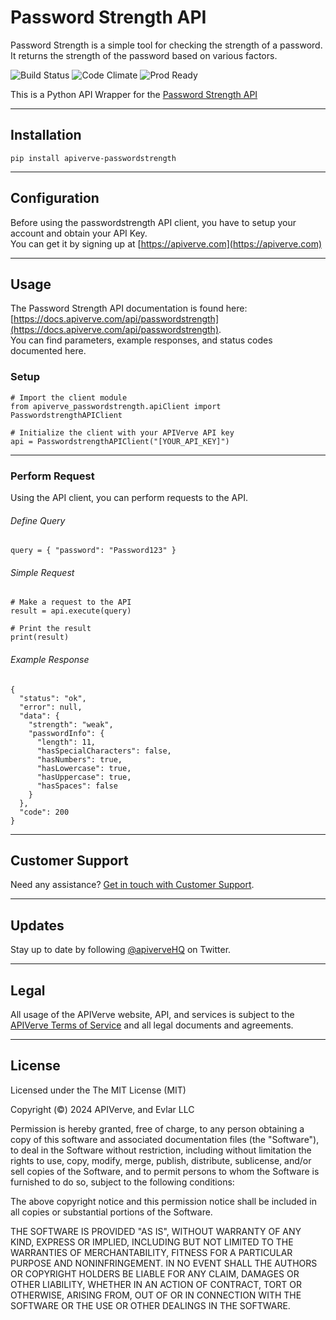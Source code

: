 Password Strength API
============

Password Strength is a simple tool for checking the strength of a password. It returns the strength of the password based on various factors.

![Build Status](https://img.shields.io/badge/build-passing-green)
![Code Climate](https://img.shields.io/badge/maintainability-B-purple)
![Prod Ready](https://img.shields.io/badge/production-ready-blue)

This is a Python API Wrapper for the [Password Strength API](https://apiverve.com/marketplace/api/passwordstrength)

---

## Installation
	pip install apiverve-passwordstrength

---

## Configuration

Before using the passwordstrength API client, you have to setup your account and obtain your API Key.  
You can get it by signing up at [https://apiverve.com](https://apiverve.com)

---

## Usage

The Password Strength API documentation is found here: [https://docs.apiverve.com/api/passwordstrength](https://docs.apiverve.com/api/passwordstrength).  
You can find parameters, example responses, and status codes documented here.

### Setup

```
# Import the client module
from apiverve_passwordstrength.apiClient import PasswordstrengthAPIClient

# Initialize the client with your APIVerve API key
api = PasswordstrengthAPIClient("[YOUR_API_KEY]")
```

---


### Perform Request
Using the API client, you can perform requests to the API.

###### Define Query

```
query = { "password": "Password123" }
```

###### Simple Request

```
# Make a request to the API
result = api.execute(query)

# Print the result
print(result)
```

###### Example Response

```
{
  "status": "ok",
  "error": null,
  "data": {
    "strength": "weak",
    "passwordInfo": {
      "length": 11,
      "hasSpecialCharacters": false,
      "hasNumbers": true,
      "hasLowercase": true,
      "hasUppercase": true,
      "hasSpaces": false
    }
  },
  "code": 200
}
```

---

## Customer Support

Need any assistance? [Get in touch with Customer Support](https://apiverve.com/contact).

---

## Updates
Stay up to date by following [@apiverveHQ](https://twitter.com/apiverveHQ) on Twitter.

---

## Legal

All usage of the APIVerve website, API, and services is subject to the [APIVerve Terms of Service](https://apiverve.com/terms) and all legal documents and agreements.

---

## License
Licensed under the The MIT License (MIT)

Copyright (&copy;) 2024 APIVerve, and Evlar LLC

Permission is hereby granted, free of charge, to any person obtaining a copy of this software and associated documentation files (the "Software"), to deal in the Software without restriction, including without limitation the rights to use, copy, modify, merge, publish, distribute, sublicense, and/or sell copies of the Software, and to permit persons to whom the Software is furnished to do so, subject to the following conditions:

The above copyright notice and this permission notice shall be included in all copies or substantial portions of the Software.

THE SOFTWARE IS PROVIDED "AS IS", WITHOUT WARRANTY OF ANY KIND, EXPRESS OR IMPLIED, INCLUDING BUT NOT LIMITED TO THE WARRANTIES OF MERCHANTABILITY, FITNESS FOR A PARTICULAR PURPOSE AND NONINFRINGEMENT. IN NO EVENT SHALL THE AUTHORS OR COPYRIGHT HOLDERS BE LIABLE FOR ANY CLAIM, DAMAGES OR OTHER LIABILITY, WHETHER IN AN ACTION OF CONTRACT, TORT OR OTHERWISE, ARISING FROM, OUT OF OR IN CONNECTION WITH THE SOFTWARE OR THE USE OR OTHER DEALINGS IN THE SOFTWARE.